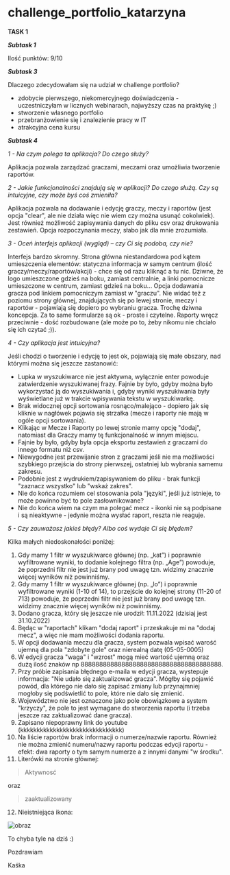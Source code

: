# challenge_portfolio_katarzyna
**TASK 1**


**_Subtask 1_**


Ilość punktów: 9/10


**_Subtask 3_**


Dlaczego zdecydowałam się na udział w challenge portfolio? 


* zdobycie pierwszego, niekomercyjnego doświadczenia - uczestniczyłam w licznych webinarach, najwyższy czas na praktykę ;)
* stworzenie własnego portfolio
* przebranżowienie się i znalezienie pracy w IT
* atrakcyjna cena kursu


**_Subtask 4_**


_1 - Na czym polega ta aplikacja? Do czego służy?_


Aplikacja pozwala zarządzać graczami, meczami oraz umożliwia tworzenie raportów.


_2 - Jakie funkcjonalności znajdują się w aplikacji? Do czego służą. Czy są intuicyjne, czy może byś coś zmieniła?_


Aplikacja pozwala na dodawanie i edycję graczy, meczy i raportów (jest opcja "clear", ale nie działa więc nie wiem czy można usunąć cokolwiek). Jest również możliwość zapisywania danych do pliku csv oraz drukowania zestawień. Opcja rozpoczynania meczy, słabo jak dla mnie zrozumiała.


_3 - Oceń interfejs aplikacji (wygląd) – czy Ci się podoba, czy nie?_


Interfejs bardzo skromny. Strona główna niestandardowa pod kątem umieszczenia elementów: statyczna informacja w samym centrum (ilość graczy/meczy/raportów/akcji) - chce się od razu kliknąć a tu nic. Dziwne, że logo umieszczone gdzieś na boku, zamiast centralnie, a linki pomocnicze umieszczone w centrum, zamiast gdzieś na boku... Opcja dodawania gracza pod linkiem pomocniczym zamiast w "graczu". Nie widać też z poziomu strony głównej, znajdujących się po lewej stronie, meczy i raportów - pojawiają się dopiero po wybraniu gracza. Trochę dziwna koncepcja. Za to same formularze są ok - proste i czytelne. Raporty wręcz przeciwnie - dość rozbudowane (ale może po to, żeby nikomu nie chciało się ich czytać ;)).


_4 - Czy aplikacja jest intuicyjna?_


Jeśli chodzi o tworzenie i edycję to jest ok, pojawiają się małe obszary, nad którymi można się jeszcze zastanowić:


* Lupka w wyszukiwarce nie jest aktywna, wyłącznie enter powoduje zatwierdzenie wyszukiwanej frazy. Fajnie by było, gdyby można było wykorzystać ją do wyszukiwania i, gdyby wyniki wyszukiwania były wyświetlane już w trakcie wpisywania tekstu w wyszukiwarkę.
* Brak widocznej opcji sortowania rosnąco/malejąco - dopiero jak się kliknie w nagłówek pojawia się strzałka (mecze i raporty nie mają w ogóle opcji sortowania).
* Klikając w Mecze i Raporty po lewej stronie mamy opcję "dodaj", natomiast dla Graczy mamy tę funkcjonalność w innym miejscu.
* Fajnie by było, gdyby była opcja eksportu zestawień z graczami do innego formatu niż csv.
* Niewygodne jest przewijanie stron z graczami jeśli nie ma możliwości szybkiego przejścia do strony pierwszej, ostatniej lub wybrania samemu zakresu.
* Podobnie jest z wydrukiem/zapisywaniem do pliku - brak funkcji "zaznacz wszystko" lub "wskaż zakres".
* Nie do końca rozumiem cel stosowania pola "języki", jeśli już istnieje, to może powinno być to pole zasłownikowane?
* Nie do końca wiem na czym ma polegać mecz - ikonki nie są podpisane i są nieaktywne - jedynie można wysłać raport, reszta nie reaguje.


_5 - Czy zauważasz jakieś błędy? Albo coś wydaje Ci się błędem?_


Kilka małych niedoskonałości poniżej:

1. Gdy mamy 1 filtr w wyszukiwarce głównej (np. „kat”) i poprawnie wyfiltrowane wyniki, to dodanie kolejnego filtra (np. „Age”) powoduje, że poprzedni filtr nie jest już brany pod uwagę tzn. widzimy znacznie więcej wyników niż powinniśmy.
2. Gdy mamy 1 filtr w wyszukiwarce głównej (np. „lo”) i poprawnie wyfiltrowane wyniki (1-10 of 14), to przejście do kolejnej strony (11-20 of 713) powoduje, że poprzedni filtr nie jest już brany pod uwagę tzn. widzimy znacznie więcej wyników niż powinniśmy.
3. Dodano gracza, który się jeszcze nie urodził: 11.11.2022 (dzisiaj jest 31.10.2022)
4. Będąc w "raportach" klikam "dodaj raport" i przeskakuje mi na "dodaj mecz", a więc nie mam możliwości dodania raportu.
5. W opcji dodawania meczu dla gracza, system pozwala wpisać warość ujemną dla pola "zdobyte gole" oraz nierealną datę (05-05-0005)
6. W edycji gracza "waga" i "wzrost" mogą mieć wartość ujemną oraz dużą ilość znaków np 88888888888888888888888888888888888888.
7. Przy próbie zapisania błędnego e-maila w edycji gracza, wystepuje informacja: "Nie udało się zaktualizować gracza". Mógłby się pojawić powód, dla którego nie dało się zapisać zmiany lub przynajmniej mogłoby się podświetlić to pole, które nie dało się zmienić.
8. Województwo nie jest oznaczone jako pole obowiązkowe a system "krzyczy", że pole to jest wymagane do stworzenia raportu (i trzeba jeszcze raz zaktualizować dane gracza).
9. Zapisano niepoprawny link do youtube (kkkkkkkkkkkkkkkkkkkkkkkkkkkkkkk)
10. Na liście raportów brak informacji o numerze/nazwie raportu. Również nie można zmienić numeru/nazwy raportu podczas edycji raportu - efekt: dwa raporty o tym samym numerze a z innymi danymi "w środku".
11. Literówki na stronie głównej: 
>Aktywnosć


oraz


>zaaktualizowany


12. Nieistniejąca ikona:

![obraz](https://user-images.githubusercontent.com/116674154/199107790-e5e3dc8c-2e1f-421d-961c-e4d5762b84f7.png)


To chyba tyle na dziś :)

Pozdrawiam

Kaśka




